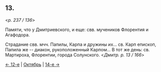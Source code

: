 
## 13.

<*p. 237 / 136*>

Памяти, что у Дмитриевского, и еще: свв. мучеников Флорентия и Агафодора.  

Страдание свв. мчч. Папилы, Карпа и дружины их... св. Карп епископ, Папила же -- диакон, рукоположенный 
Карпом...
В тот же день: св. Мартироха, Флорентии, города Солунского.
<*Дмитр. p. 13 / 166*>

[← 12-е](10_12_GMT.ru.md) | [Октябрь](README.md#13-й) | [14-е →](10_14_GMT.ru.md)
